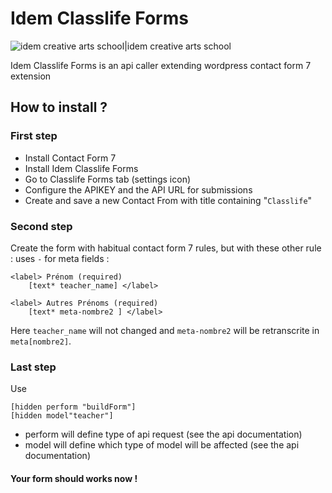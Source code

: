 # Idem Classlife Forms
![idem creative arts school|idem creative arts school](http://www.lidem.eu/wp-content/uploads/Logo_Lidem_20172.png)

Idem Classlife Forms is an api caller extending wordpress contact form 7 extension

## How to install ?

### First step
- Install Contact Form 7
- Install Idem Classlife Forms
- Go to Classlife Forms tab (settings icon)
- Configure the APIKEY and the API URL for submissions
- Create and save a new Contact From with title containing "`Classlife`"

### Second step
Create the form with habitual contact form 7 rules, but with these other rule : uses `-` for meta fields : 
```
<label> Prénom (required)
    [text* teacher_name] </label>
```
```
<label> Autres Prénoms (required)
    [text* meta-nombre2 ] </label>
```
Here `teacher_name` will not changed and `meta-nombre2` will be retranscrite in `meta[nombre2]`.
    
### Last step
Use 
``` 
[hidden perform "buildForm"] 
[hidden model"teacher"] 
```
- perform will define type of api request (see the api documentation)
- model will define which type of model will be affected (see the api documentation)
    
#### Your form should works now !
